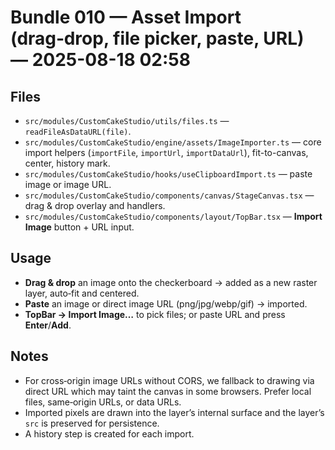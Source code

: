 # Bundle 010 — Asset Import (drag‑drop, file picker, paste, URL) — 2025-08-18 02:58

## Files
- `src/modules/CustomCakeStudio/utils/files.ts` — `readFileAsDataURL(file)`.
- `src/modules/CustomCakeStudio/engine/assets/ImageImporter.ts` — core import helpers (`importFile`, `importUrl`, `importDataUrl`), fit-to-canvas, center, history mark.
- `src/modules/CustomCakeStudio/hooks/useClipboardImport.ts` — paste image or image URL.
- `src/modules/CustomCakeStudio/components/canvas/StageCanvas.tsx` — drag & drop overlay and handlers.
- `src/modules/CustomCakeStudio/components/layout/TopBar.tsx` — **Import Image** button + URL input.

## Usage
- **Drag & drop** an image onto the checkerboard → added as a new raster layer, auto‑fit and centered.  
- **Paste** an image or direct image URL (png/jpg/webp/gif) → imported.  
- **TopBar → Import Image…** to pick files; or paste URL and press **Enter**/**Add**.

## Notes
- For cross‑origin image URLs without CORS, we fallback to drawing via direct URL which may taint the canvas in some browsers. Prefer local files, same‑origin URLs, or data URLs.  
- Imported pixels are drawn into the layer’s internal surface and the layer’s `src` is preserved for persistence.  
- A history step is created for each import.
